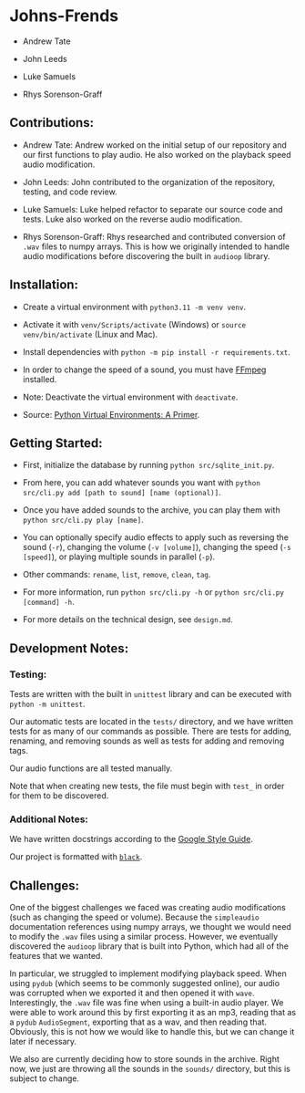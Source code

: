 # Johns-Frends

* Andrew Tate

* John Leeds

* Luke Samuels

* Rhys Sorenson-Graff

## Contributions:

* Andrew Tate: Andrew worked on the initial setup of our repository and our first functions to play audio.  He also worked on the playback speed audio modification.

* John Leeds: John contributed to the organization of the repository, testing, and code review.

* Luke Samuels: Luke helped refactor to separate our source code and tests.  Luke also worked on the reverse audio modification.

* Rhys Sorenson-Graff: Rhys researched and contributed conversion of `.wav` files to numpy arrays. This is how we originally intended to handle audio modifications before discovering the built in `audioop` library.

## Installation:

* Create a virtual environment with `python3.11 -m venv venv`.

* Activate it with `venv/Scripts/activate` (Windows) or `source venv/bin/activate` (Linux and Mac).

* Install dependencies with `python -m pip install -r requirements.txt`.

* In order to change the speed of a sound, you must have [FFmpeg](https://ffmpeg.org/) installed.

* Note: Deactivate the virtual environment with `deactivate`.

* Source: [Python Virtual Environments: A Primer](https://realpython.com/python-virtual-environments-a-primer).

## Getting Started:

* First, initialize the database by running `python src/sqlite_init.py`.

* From here, you can add whatever sounds you want with `python src/cli.py add [path to sound] [name (optional)]`.

* Once you have added sounds to the archive, you can play them with `python src/cli.py play [name]`.

* You can optionally specify audio effects to apply such as reversing the sound (`-r`), changing the volume (`-v [volume]`), changing the speed (`-s [speed]`), or playing multiple sounds in parallel (`-p`).

* Other commands: `rename`, `list`, `remove`, `clean`, `tag`.

* For more information, run `python src/cli.py -h` or `python src/cli.py [command] -h`.

* For more details on the technical design, see `design.md`.

## Development Notes:

### Testing:

Tests are written with the built in `unittest` library and can be executed with `python -m unittest`.

Our automatic tests are located in the `tests/` directory, and we have written tests for as many of our commands as possible.  There are tests for adding, renaming, and removing sounds as well as tests for adding and removing tags.

Our audio functions are all tested manually.

Note that when creating new tests, the file must begin with `test_` in order for them to be discovered.

### Additional Notes:

We have written docstrings according to the [Google Style Guide](https://google.github.io/styleguide/pyguide.html#s3.8-comments-and-docstrings).

Our project is formatted with [`black`](https://black.readthedocs.io/en/stable/).

## Challenges:

One of the biggest challenges we faced was creating audio modifications (such as changing the speed or volume).  Because the `simpleaudio` documentation references using numpy arrays, we thought we would need to modify the `.wav` files using a similar process.  However, we eventually discovered the `audioop` library that is built into Python, which had all of the features that we wanted.

In particular, we struggled to implement modifying playback speed.  When using `pydub` (which seems to be commonly suggested online), our audio was corrupted when we exported it and then opened it with `wave`.  Interestingly, the `.wav` file was fine when using a built-in audio player.  We were able to work around this by first exporting it as an mp3, reading that as a `pydub` `AudioSegment`, exporting that as a wav, and then reading that.  Obviously, this is not how we would like to handle this, but we can change it later if necessary.

We also are currently deciding how to store sounds in the archive.  Right now, we just are throwing all the sounds in the `sounds/` directory, but this is subject to change.

